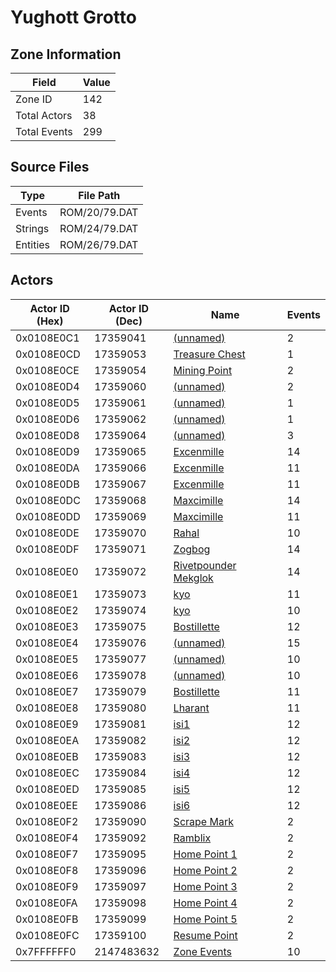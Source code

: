 # Yughott Grotto

## Zone Information

| Field        |   Value |
|--------------|---------|
| Zone ID      |     142 |
| Total Actors |      38 |
| Total Events |     299 |

## Source Files

| Type     | File Path     |
|----------|---------------|
| Events   | ROM/20/79.DAT |
| Strings  | ROM/24/79.DAT |
| Entities | ROM/26/79.DAT |

## Actors

| Actor ID (Hex)   |   Actor ID (Dec) | Name                                                               |   Events |
|------------------|------------------|--------------------------------------------------------------------|----------|
| 0x0108E0C1       |         17359041 | [(unnamed)](./17359041.md)                                         |        2 |
| 0x0108E0CD       |         17359053 | [Treasure Chest](./17359053%20-%20Treasure%20Chest.md)             |        1 |
| 0x0108E0CE       |         17359054 | [Mining Point](./17359054%20-%20Mining%20Point.md)                 |        2 |
| 0x0108E0D4       |         17359060 | [(unnamed)](./17359060.md)                                         |        2 |
| 0x0108E0D5       |         17359061 | [(unnamed)](./17359061.md)                                         |        1 |
| 0x0108E0D6       |         17359062 | [(unnamed)](./17359062.md)                                         |        1 |
| 0x0108E0D8       |         17359064 | [(unnamed)](./17359064.md)                                         |        3 |
| 0x0108E0D9       |         17359065 | [Excenmille](./17359065%20-%20Excenmille.md)                       |       14 |
| 0x0108E0DA       |         17359066 | [Excenmille](./17359066%20-%20Excenmille.md)                       |       11 |
| 0x0108E0DB       |         17359067 | [Excenmille](./17359067%20-%20Excenmille.md)                       |       11 |
| 0x0108E0DC       |         17359068 | [Maxcimille](./17359068%20-%20Maxcimille.md)                       |       14 |
| 0x0108E0DD       |         17359069 | [Maxcimille](./17359069%20-%20Maxcimille.md)                       |       11 |
| 0x0108E0DE       |         17359070 | [Rahal](./17359070%20-%20Rahal.md)                                 |       10 |
| 0x0108E0DF       |         17359071 | [Zogbog](./17359071%20-%20Zogbog.md)                               |       14 |
| 0x0108E0E0       |         17359072 | [Rivetpounder Mekglok](./17359072%20-%20Rivetpounder%20Mekglok.md) |       14 |
| 0x0108E0E1       |         17359073 | [kyo](./17359073%20-%20kyo.md)                                     |       11 |
| 0x0108E0E2       |         17359074 | [kyo](./17359074%20-%20kyo.md)                                     |       10 |
| 0x0108E0E3       |         17359075 | [Bostillette](./17359075%20-%20Bostillette.md)                     |       12 |
| 0x0108E0E4       |         17359076 | [(unnamed)](./17359076.md)                                         |       15 |
| 0x0108E0E5       |         17359077 | [(unnamed)](./17359077.md)                                         |       10 |
| 0x0108E0E6       |         17359078 | [(unnamed)](./17359078.md)                                         |       10 |
| 0x0108E0E7       |         17359079 | [Bostillette](./17359079%20-%20Bostillette.md)                     |       11 |
| 0x0108E0E8       |         17359080 | [Lharant](./17359080%20-%20Lharant.md)                             |       11 |
| 0x0108E0E9       |         17359081 | [isi1](./17359081%20-%20isi1.md)                                   |       12 |
| 0x0108E0EA       |         17359082 | [isi2](./17359082%20-%20isi2.md)                                   |       12 |
| 0x0108E0EB       |         17359083 | [isi3](./17359083%20-%20isi3.md)                                   |       12 |
| 0x0108E0EC       |         17359084 | [isi4](./17359084%20-%20isi4.md)                                   |       12 |
| 0x0108E0ED       |         17359085 | [isi5](./17359085%20-%20isi5.md)                                   |       12 |
| 0x0108E0EE       |         17359086 | [isi6](./17359086%20-%20isi6.md)                                   |       12 |
| 0x0108E0F2       |         17359090 | [Scrape Mark](./17359090%20-%20Scrape%20Mark.md)                   |        2 |
| 0x0108E0F4       |         17359092 | [Ramblix](./17359092%20-%20Ramblix.md)                             |        2 |
| 0x0108E0F7       |         17359095 | [Home Point 1](./17359095%20-%20Home%20Point%201.md)               |        2 |
| 0x0108E0F8       |         17359096 | [Home Point 2](./17359096%20-%20Home%20Point%202.md)               |        2 |
| 0x0108E0F9       |         17359097 | [Home Point 3](./17359097%20-%20Home%20Point%203.md)               |        2 |
| 0x0108E0FA       |         17359098 | [Home Point 4](./17359098%20-%20Home%20Point%204.md)               |        2 |
| 0x0108E0FB       |         17359099 | [Home Point 5](./17359099%20-%20Home%20Point%205.md)               |        2 |
| 0x0108E0FC       |         17359100 | [Resume Point](./17359100%20-%20Resume%20Point.md)                 |        2 |
| 0x7FFFFFF0       |       2147483632 | [Zone Events](./Zone%20Events.md)                                  |       10 |